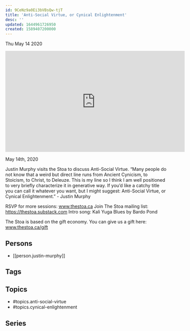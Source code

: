 ```yaml
---
id: 9CeNz9a0Ei3bVBsQw-tjT
title: 'Anti-Social Virtue, or Cynical Enlightenment'
desc: ''
updated: 1644961726950
created: 1589407200000
---
```





Thu May 14 2020

<iframe width="560" height="315" src="https://www.youtube.com/embed/-J00F_j0Grc" title="Anti-Social Virtue, or Cynical Enlightenment w/ Justin Murphy" frameborder="0" allow="accelerometer; autoplay; clipboard-write; encrypted-media; gyroscope; picture-in-picture" allowfullscreen ></iframe>

May 14th, 2020

Justin Murphy visits the Stoa to discuss Anti-Social Virtue. “Many people do not know that a weird but direct line runs from Ancient Cynicism, to Stoicism, to Christ, to Deleuze. This is my line so I think I am well positioned to very briefly characterize it in generative way. If you’d like a catchy title you can call it whatever you want, but I might suggest: Anti-Social Virtue, or Cynical Enlightenment.” - Justin Murphy

RSVP for more sessions: www.thestoa.ca
Join The Stoa mailing list: https://thestoa.substack.com
Intro song: Kali Yuga Blues by Bardo Pond

The Stoa is based on the gift economy. You can give us a gift here: www.thestoa.ca/gift

## Persons

- [[person.justin-murphy]]

## Tags



## Topics

- #topics.anti-social-virtue
- #topics.cynical-enlightenment

## Series



